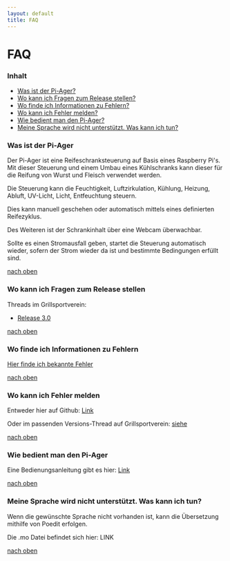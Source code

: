 ```yaml
---
layout: default
title: FAQ
---
```

# FAQ

### Inhalt
* [Was ist der Pi-Ager?](#Was_ist_der_Pi_Ager)
* [Wo kann ich Fragen zum Release stellen?](#Wo_kann_ich_Fragen_zum_Release_stellen)
* [Wo finde ich Informationen zu Fehlern?](#Wo_finde_ich_Informationen_zu_Fehlern)
* [Wo kann ich Fehler melden?](#Wo_kann_ich_Fehler_melden)
* [Wie bedient man den Pi-Ager?](#Wie_bedient_man_den_Pi-Ager)
* [Meine Sprache wird nicht unterstützt. Was kann ich tun?](#Meine_Sprache_wird_nicht_unterstützt_Was_kann_ich_tun)

### Was ist der Pi-Ager

Der Pi-Ager ist eine Reifeschranksteuerung auf Basis eines Raspberry Pi's. Mit dieser Steuerung und einem Umbau eines Kühlschranks kann dieser für die Reifung von Wurst und Fleisch verwendet werden.

Die Steuerung kann die Feuchtigkeit, Luftzirkulation, Kühlung, Heizung, Abluft, UV-Licht, Licht, Entfeuchtung steuern.

Dies kann manuell geschehen oder automatisch mittels eines definierten Reifezyklus.

Des Weiteren ist der Schrankinhalt über eine Webcam überwachbar.

Sollte es einen Stromausfall geben, startet die Steuerung automatisch wieder, sofern der Strom wieder da ist und bestimmte Bedingungen erfüllt sind.

[nach oben](#inhalt)

### Wo kann ich Fragen zum Release stellen

Threads im Grillsportverein: 
* [Release 3.0](https://www.grillsportverein.de/forum/threads/pi-ager-reifeschranksteuerung-mittels-raspberry-pi.273805/)

[nach oben](#inhalt)

### Wo finde ich Informationen zu Fehlern

[Hier finde ich bekannte Fehler](https://github.com/Tronje-the-Falconer/Pi-Ager/wiki/Error-reporting)

[nach oben](#inhalt)

### Wo kann ich Fehler melden

Entweder hier auf Github: [Link](https://github.com/Tronje-the-Falconer/Pi-Ager/issues)

Oder im passenden Versions-Thread auf Grillsportverein: [siehe](https://github.com/Tronje-the-Falconer/Pi-Ager/wiki/_FAQ/_edit#Wo_kann_ich_Fragen_zum_Release_stellen)

[nach oben](#inhalt)

### Wie bedient man den Pi-Ager

Eine Bedienungsanleitung gibt es hier: [Link](https://tronje-the-falconer.github.io/Pi-Ager/bedienung/)

[nach oben](#inhalt)

### Meine Sprache wird nicht unterstützt. Was kann ich tun?

Wenn die gewünschte Sprache nicht vorhanden ist, kann die Übersetzung mithilfe von Poedit erfolgen.

Die .mo Datei befindet sich hier: LINK

[nach oben](#inhalt)
